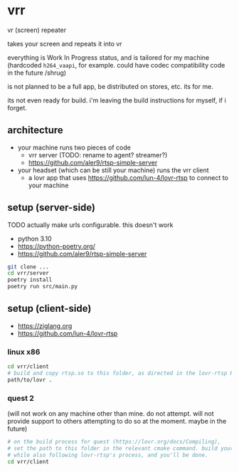 # vrr

vr (screen) repeater

takes your screen and repeats it into vr

everything is Work In Progress status, and is tailored for my machine (hardcoded `h264_vaapi`,
for example. could have codec compatibility code in the future /shrug)

is not planned to be a full app, be distributed on stores, etc. its for me.

its not even ready for build. i'm leaving the build instructions for myself,
if i forget.

## architecture

- your machine runs two pieces of code
  - vrr server (TODO: rename to agent? streamer?)
  - https://github.com/aler9/rtsp-simple-server
- your headset (which can be still your machine) runs the vrr client
  - a lovr app that uses https://github.com/lun-4/lovr-rtsp to connect to your machine

## setup (server-side)

TODO actually make urls configurable. this doesn't work

- python 3.10
- https://python-poetry.org/
- https://github.com/aler9/rtsp-simple-server

```sh
git clone ...
cd vrr/server
poetry install
poetry run src/main.py
```

## setup (client-side)

- https://ziglang.org
- https://github.com/lun-4/lovr-rtsp

### linux x86

```sh
cd vrr/client
# build and copy rtsp.so to this folder, as directed in the lovr-rtsp README
path/to/lovr .
```

### quest 2

(will not work on any machine other than mine. do not attempt. will not provide
support to others attempting to do so at the moment. maybe in the future)

```sh
# on the build process for quest (https://lovr.org/docs/Compiling),
# set the path to this folder in the relevant cmake command. build your apk
# while also following lovr-rtsp's process, and you'll be done.
cd vrr/client
```

